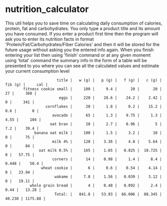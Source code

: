 # nutrition_calculator
This util helps you to save time on calculating daily consumption of calories, protein, fat and carbohydrates. You only type a product title and its amount you have consumed. If you enter a product first time then the program will ask you to enter its nutrition facts in format 'Protein/Fat/Carbohydrates/Fiber Calories' and then it will be stored for the future usage without asking you the entered info again. When you finish entering your list then using 'finish' command or at any given momemt using 'total' command the summary info in the form of a table will be presented to you where you can see all the calculated values and estimate your current consumption level

                           title |   w (g) |   p (g) |   f (g) |   c (g) | fib (g) |     cal |
            fitness cookie small |     100 |     9.4 |      20 |      20 |      27 |     368 |
                            eggs |     220 |    28.6 |    24.2 |    2.42 |       0 |     341 |
                      cornflakes |      20 |     1.8 |     0.2 |    15.2 |     0.6 |       0 |
                         avocado |      65 |     1.3 |    9.75 |     1.3 |    4.55 |     104 |
                        oat bran |      20 |     2.7 |    0.96 |       5 |     7.2 |    39.4 |
                 banana oat milk |     100 |     1.5 |     3.2 |      10 |       0 |      75 |
                         milk 4% |     120 |    3.36 |     4.8 |    5.64 |       0 |      84 |
                   oat milk 0.5% |     165 |    1.65 |   0.825 |  10.725 |       0 |   57.75 |
                         corners |      14 |    0.98 |     1.4 |     8.4 |   0.448 |    50.4 |
                    wheat cookie |       6 |     0.6 |    0.54 |    4.14 |       0 |   23.94 |
                          wakame |     7.8 |    1.56 |   0.039 |    3.12 |       0 |   19.11 |
               whole grain bread |       4 |    0.48 |   0.092 |     2.4 |    0.44 |   13.28 |
                          Total: |   841.8 |   53.93 |  66.006 |  88.345 |  40.238 | 1175.88 |
